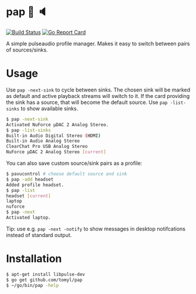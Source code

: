 # pap :microphone: :speaker:

[![Build Status](https://travis-ci.com/tomyl/pap.svg?branch=master)](https://travis-ci.org/tomyl/pap)
[![Go Report Card](https://goreportcard.com/badge/github.com/tomyl/pap)](https://goreportcard.com/report/github.com/tomyl/pap)

A simple pulseaudio profile manager. Makes it easy to switch between pairs of sources/sinks. 

# Usage

Use `pap -next-sink` to cycle between sinks. The chosen sink will be marked as
default and active playback streams will switch to it. If the card providing the sink
has a source, that will become the default source. Use `pap -list-sinks` to
show available sinks.

```bash
$ pap -next-sink
Activated NuForce µDAC 2 Analog Stereo.
$ pap -list-sinks                         
Built-in Audio Digital Stereo (HDMI)
Built-in Audio Analog Stereo
ClearChat Pro USB Analog Stereo
NuForce µDAC 2 Analog Stereo [current]
```

You can also save custom source/sink pairs as a profile:

```bash
$ pavucontrol # choose default source and sink
$ pap -add headset   
Added profile headset.
$ pap -list
headset [current]
laptop
nuforce
$ pap -next
Activated laptop.
```

Tip: use e.g. `pap -next -notify` to show messages in desktop notifcations instead of standard output.

# Installation

```bash
$ apt-get install libpulse-dev
$ go get github.com/tomyl/pap
$ ~/go/bin/pap -help
```
